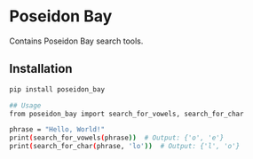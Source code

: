 # Poseidon Bay

Contains Poseidon Bay search tools.

## Installation

```bash
pip install poseidon_bay

## Usage
from poseidon_bay import search_for_vowels, search_for_char

phrase = "Hello, World!"
print(search_for_vowels(phrase))  # Output: {'o', 'e'}
print(search_for_char(phrase, 'lo'))  # Output: {'l', 'o'}
